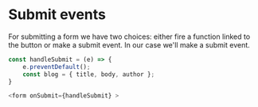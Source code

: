 # Submit events

For submitting a form we have two choices: either fire a function linked to the button or make a submit event. In our case we'll make a submit event.

```javascript
const handleSubmit = (e) => {
    e.preventDefault();
    const blog = { title, body, author };
}

<form onSubmit={handleSubmit} >
```